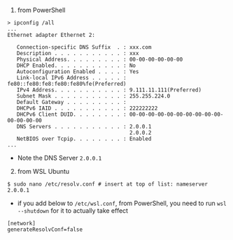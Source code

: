 1. from PowerShell
```
> ipconfig /all
...
Ethernet adapter Ethernet 2:

   Connection-specific DNS Suffix  . : xxx.com
   Description . . . . . . . . . . . : xxx
   Physical Address. . . . . . . . . : 00-00-00-00-00-00
   DHCP Enabled. . . . . . . . . . . : No
   Autoconfiguration Enabled . . . . : Yes
   Link-local IPv6 Address . . . . . : fe80::fe80:fe8:fe80:fe80%fe(Preferred)
   IPv4 Address. . . . . . . . . . . : 9.111.11.111(Preferred)
   Subnet Mask . . . . . . . . . . . : 255.255.224.0
   Default Gateway . . . . . . . . . :
   DHCPv6 IAID . . . . . . . . . . . : 222222222
   DHCPv6 Client DUID. . . . . . . . : 00-00-00-00-00-00-00-00-00-00-00-00-00-00
   DNS Servers . . . . . . . . . . . : 2.0.0.1
                                       2.0.0.2
   NetBIOS over Tcpip. . . . . . . . : Enabled
...
```
- Note the DNS Server `2.0.0.1`

2. from WSL Ubuntu
```
$ sudo nano /etc/resolv.conf # insert at top of list: nameserver 2.0.0.1
```
 - if you add below to `/etc/wsl.conf`, from PowerShell, you need to run `wsl --shutdown` for it to actually take effect
 ```
[network]
generateResolvConf=false
 ```